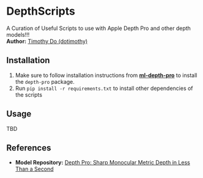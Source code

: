 # DepthScripts
 A Curation of Useful Scripts to use with Apple Depth Pro and other depth models!!! <br>
**Author:** [Timothy Do (dotimothy)](https://github.com/dotimothy)
## Installation
1. Make sure to follow installation instructions from **[ml-depth-pro](https://github.com/apple/ml-depth-pro)** to install the <code>depth-pro</code> package.
2. Run <code>pip install -r requirements.txt</code> to install other dependencies of the scripts
## Usage
TBD
## References
* **Model Repository:** [Depth Pro: Sharp Monocular Metric Depth in Less Than a Second](https://github.com/apple/ml-depth-pro)


